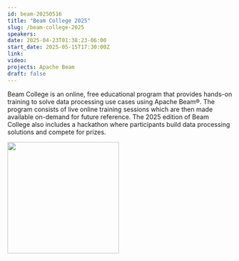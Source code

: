 ```yaml
---
id: beam-20250516
title: "Beam College 2025"
slug: /beam-college-2025
speakers:
date: 2025-04-23T01:38:23-06:00
start_date: 2025-05-15T17:30:00Z
link:  
video: 
projects: Apache Beam
draft: false
---
```


Beam College is an online, free educational program that provides hands-on training to solve data processing use cases using Apache Beam®. The program consists of live online training sessions which are then made available on-demand for future reference. The 2025 edition of Beam College also includes a hackathon where participants build data processing solutions and compete for prizes.


<a href="https://beamcollege.dev/" target="_black">
<img src="/images/carousel/2025/BC25.png" class="img-fluid mx-auto d-block" width="250">

